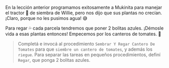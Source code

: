 <gs-attire
  attire-url="https://raw.githubusercontent.com/MumukiProject/mumuki-guia-gobstones-practica-procedimientos-kids/master/assets/attires/config.json">
</gs-attire>
<gs-toolbox toolbox-url="https://raw.githubusercontent.com/MumukiProject/mumuki-guia-gobstones-practica-procedimientos-kids/master/assets/toolbox_1553290173357.xml"></gs-toolbox>

En la lección anterior programamos exitosamente a Mukinita para manejar el tractor :tractor: de siembra de Willie, pero nos dijo que sus plantas no crecían. ¡Claro, porque no les pusimos agua! :sweat_smile:

Para regar :sweat_drops: cada parcela tendremos que poner 2 bolitas azules. ¡Démosle vida a esas plantas entonces! Empecemos por los canteros de tomates. :tomato:

> Completá e invocá al procedimiento `Sembrar Y Regar Cantero De Tomates` para que `siembre un cantero de tomates`, y además los `riegue`. Para separar las tareas en pequeños procedimientos, definí `Regar`, que ponga 2 bolitas azules.